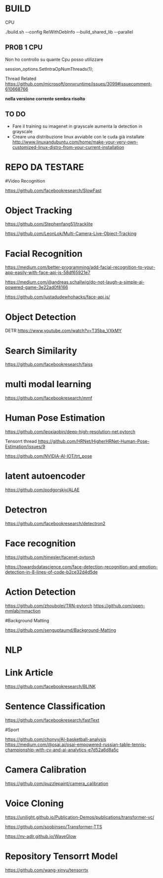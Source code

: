# BUILD

CPU

./build.sh --config RelWithDebInfo --build_shared_lib --parallel





## PROB 1 CPU
Non ho controllo su quante Cpu posso utilizzare

session_options.SetIntraOpNumThreads(1);

Thread Related
https://github.com/microsoft/onnxruntime/issues/3099#issuecomment-610668766


**nella versione corrente sembra risolto**

## TO DO

- Fare il training su imagenet in grayscale aumenta la detection in grayscale
-  Creare una distribuzione linux avviabile con le cuda già installate http://www.linuxandubuntu.com/home/make-your-very-own-customized-linux-distro-from-your-current-installation





# REPO DA TESTARE

#Video Recognition

https://github.com/facebookresearch/SlowFast

# Object Tracking

https://github.com/Stephenfang51/tracklite

https://github.com/LeonLok/Multi-Camera-Live-Object-Tracking

# Facial Recognition

https://medium.com/better-programming/add-facial-recognition-to-your-app-easily-with-face-api-js-58df65921e7

https://medium.com/@andreas.schallwig/do-not-laugh-a-simple-ai-powered-game-3e22ad0f8166

https://github.com/justadudewhohacks/face-api.js/

# Object Detection 

DETR https://www.youtube.com/watch?v=T35ba_VXkMY

# Search Similarity

https://github.com/facebookresearch/faiss

# multi modal learning

https://github.com/facebookresearch/mmf

# Human Pose Estimation

https://github.com/leoxiaobin/deep-high-resolution-net.pytorch

Tensorrt thread https://github.com/HRNet/HigherHRNet-Human-Pose-Estimation/issues/9

https://github.com/NVIDIA-AI-IOT/trt_pose

# latent autoencoder

https://github.com/podgorskiy/ALAE

# Detectron

https://github.com/facebookresearch/detectron2


# Face recognition

https://github.com/timesler/facenet-pytorch

https://towardsdatascience.com/face-detection-recognition-and-emotion-detection-in-8-lines-of-code-b2ce32d4d5de


# Action Detection

https://github.com/zhoubolei/TRN-pytorch
https://github.com/open-mmlab/mmaction

#Background Matting

https://github.com/senguptaumd/Background-Matting


# NLP

# Link Article

https://github.com/facebookresearch/BLINK

# Sentence Classification

https://github.com/facebookresearch/fastText


#Sport

https://github.com/chonyy/AI-basketball-analysis
https://medium.com/@osai.ai/osai-empowered-russian-table-tennis-championship-with-cv-and-ai-analytics-e7d52a6d8a5c

# Camera Calibration

https://github.com/puzzlepaint/camera_calibration

# Voice Cloning

https://unilight.github.io/Publication-Demos/publications/transformer-vc/

https://github.com/soobinseo/Transformer-TTS

https://nv-adlr.github.io/WaveGlow

# Repository Tensorrt Model

https://github.com/wang-xinyu/tensorrtx



















